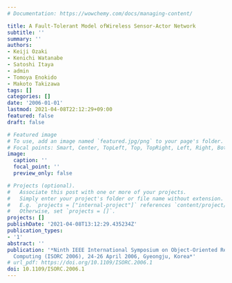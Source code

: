 ```yaml
---
# Documentation: https://wowchemy.com/docs/managing-content/

title: A Fault-Tolerant Model ofWireless Sensor-Actor Network
subtitle: ''
summary: ''
authors:
- Keiji Ozaki
- Kenichi Watanabe
- Satoshi Itaya
- admin
- Tomoya Enokido
- Makoto Takizawa
tags: []
categories: []
date: '2006-01-01'
lastmod: 2021-04-08T22:12:29+09:00
featured: false
draft: false

# Featured image
# To use, add an image named `featured.jpg/png` to your page's folder.
# Focal points: Smart, Center, TopLeft, Top, TopRight, Left, Right, BottomLeft, Bottom, BottomRight.
image:
  caption: ''
  focal_point: ''
  preview_only: false

# Projects (optional).
#   Associate this post with one or more of your projects.
#   Simply enter your project's folder or file name without extension.
#   E.g. `projects = ["internal-project"]` references `content/project/deep-learning/index.md`.
#   Otherwise, set `projects = []`.
projects: []
publishDate: '2021-04-08T13:12:29.435234Z'
publication_types:
- '1'
abstract: ''
publication: '*Ninth IEEE International Symposium on Object-Oriented Real-Time Distributed
  Computing (ISORC 2006), 24-26 April 2006, Gyeongju, Korea*'
# url_pdf: https://doi.org/10.1109/ISORC.2006.1
doi: 10.1109/ISORC.2006.1
---
```

